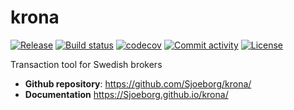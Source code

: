 # krona

[![Release](https://img.shields.io/github/v/release/Sjoeborg/krona)](https://img.shields.io/github/v/release/Sjoeborg/krona)
[![Build status](https://img.shields.io/github/actions/workflow/status/Sjoeborg/krona/main.yml?branch=main)](https://github.com/Sjoeborg/krona/actions/workflows/main.yml?query=branch%3Amain)
[![codecov](https://codecov.io/gh/Sjoeborg/krona/branch/main/graph/badge.svg)](https://codecov.io/gh/Sjoeborg/krona)
[![Commit activity](https://img.shields.io/github/commit-activity/m/Sjoeborg/krona)](https://img.shields.io/github/commit-activity/m/Sjoeborg/krona)
[![License](https://img.shields.io/github/license/Sjoeborg/krona)](https://img.shields.io/github/license/Sjoeborg/krona)

Transaction tool for Swedish brokers

- **Github repository**: <https://github.com/Sjoeborg/krona/>
- **Documentation** <https://Sjoeborg.github.io/krona/>
